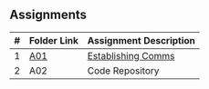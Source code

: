 ##  Assignments

|   #   | Folder Link | Assignment Description |
| :---: | ----------- | ---------------------- |
|   1   | [A01](./Assignments/A01/README.md) | [Establishing Comms ](./Assignments/A01/README.md) |
|   2   | A02 | Code Repository |
